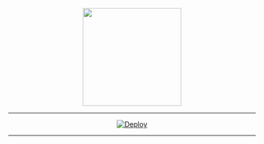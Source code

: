 
<div align="center">
  <img border-radius: 15px src="https://i.postimg.cc/kMk6JB8p/1961540.jpg" width="200" height="200"/>
  <p align="center">
</p>

----

<div align="center">
  
[![Deploy](https://www.herokucdn.com/deploy/button.svg)](https://heroku.com/deploy?template=https://github.com/ThevinduHansara/69)
     </div>
____


